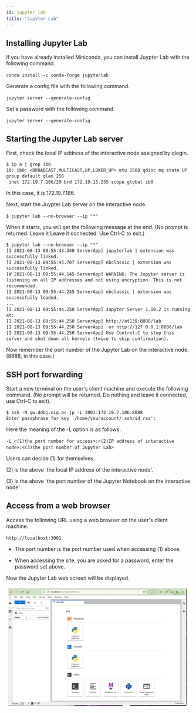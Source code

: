 ```yaml
---
id: jupyter_lab
title: "Jupyter Lab"
---
```



## Installing Jupyter Lab

If you have already installed Miniconda, you can install Juypter Lab with the following command.

` conda install -c conda-forge jupyterlab `

Generate a config file with the following command.

` jupyter server --generate-config `

Set a password with the following command.

` jupyter server --generate-config `


## Starting the Jupyter Lab server

First, check the local IP address of the interactive node assigned by qlogin.

```
$ ip a | grep ib0 
10: ib0: <BROADCAST,MULTICAST,UP,LOWER_UP> mtu 1500 qdisc mq state UP group default qlen 256 
 inet 172.19.7.186/20 brd 172.19.15.255 scope global ib0
``` 

In this case, it is 172.19.7.186.

Next, start the Juypter Lab server on the interactive node.

` $ jupyter lab --no-browser --ip "*" `

When it starts, you will get the following message at the end. (No prompt is returned. Leave it Leave it connected. Use Ctrl-C to exit.)

```
$ jupyter lab --no-browser --ip "*"
[I 2021-08-13 09:55:43.340 ServerApp] jupyterlab | extension was successfully linked.
[I 2021-08-13 09:55:43.707 ServerApp] nbclassic | extension was successfully linked.
[W 2021-08-13 09:55:44.145 ServerApp] WARNING: The Jupyter server is listening on all IP addresses and not using encryption. This is not recommended.
[I 2021-08-13 09:55:44.245 ServerApp] nbclassic | extension was successfully loaded.
...
[I 2021-08-13 09:55:44.250 ServerApp] Jupyter Server 1.10.2 is running at:
[I 2021-08-13 09:55:44.250 ServerApp] http://at139:8888/lab
[I 2021-08-13 09:55:44.250 ServerApp]  or http://127.0.0.1:8888/lab
[I 2021-08-13 09:55:44.250 ServerApp] Use Control-C to stop this server and shut down all kernels (twice to skip confirmation).

```

Now remember the port number of the Jupyter Lab on the interactive node. (8888, in this case.)


## SSH port forwarding

Start a new terminal on the user's client machine and execute the following command. (No prompt will be returned. Do nothing and leave it connected, use Ctrl-C to exit).

```
$ ssh -N gw.ddbj.nig.ac.jp -L 3001:172.19.7.186:8888 
Enter passphrase for key '/home/youraccount/.ssh/id_rsa': 
```

Here the meaning of the -L option is as follows.

` -L <(1)the port number for access>:<(2)IP address of interactive node>:<(3)the port number of Jupyter Lab> `

Users can decide (1) for themselves.

(2) is the above 'the local IP address of the interactive node'.

(3) is the above 'the port number of the Jupyter Notebook on the interactive node'.


## Access from a web browser

Access the following URL using a web browser on the user's client machine.

` http://localhost:3001 `

- The port number is the port number used when accessing (1) above.

- When accessing the site,  you are asked for a password, enter the password set above.

 
 
Now the Jupyter Lab web screen will be displayed.

![figure](JupyterLab.PNG)

